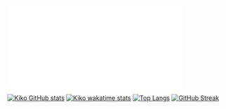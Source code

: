 <div style="float: left;">
 <br>
  <img src="header.svg" width="100%" height="200" alt="This is Kiko!">
 <br>
</div>

[![Kiko GitHub stats](https://github-readme-stats.vercel.app/api?username=badkiko&hide_border=true&border_radius=16&theme=vue-dark&show_icons=true)](https://github.com/anuraghazra/github-readme-stats)
[![Kiko wakatime stats](https://github-readme-stats.vercel.app/api/wakatime?username=@kiko&layout=compact&hide_border=true&border_radius=16&theme=vue-dark&show_icons=true)](https://github.com/anuraghazra/github-readme-stats)
[![Top Langs](https://github-readme-stats.vercel.app/api/top-langs/?username=badkiko&hide_border=true&border_radius=16&theme=vue-dark&show_icons=true&layout=compact)](https://github.com/anuraghazra/github-readme-stats)
[![GitHub Streak](http://github-readme-streak-stats.herokuapp.com?user=BadKiko&theme=vue-dark&hide_border=true&border_radius=16)](https://git.io/streak-stats)
